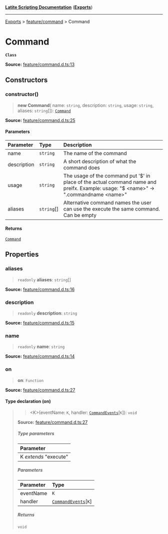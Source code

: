 [**Latite Scripting Documentation**](../../README.md) ([**Exports**](../../exports.md))

---

[Exports](../../exports.md) > [feature/command](../index.md) > Command

# Command

**`Class`**

**Source:** [feature/command.d.ts:13](https://github.com/LatiteScripting/latitescripting.github.io/blob/bc670e2/definitions/feature/command.d.ts#L13)

## Constructors

### constructor()

> **new Command**(
> name: `string`,
> description: `string`,
> usage: `string`,
> aliases: `string`[]): [`Command`](class.Command.md)

**Source:** [feature/command.d.ts:25](https://github.com/LatiteScripting/latitescripting.github.io/blob/bc670e2/definitions/feature/command.d.ts#L25)

#### Parameters

| Parameter   | Type       | Description                                                                                                                               |
| :---------- | :--------- | :---------------------------------------------------------------------------------------------------------------------------------------- |
| name        | `string`   | The name of the command                                                                                                                   |
| description | `string`   | A short description of what the command does                                                                                              |
| usage       | `string`   | The usage of the command put '$' in place of the actual command name and preifx. Example: usage: "$ \<name\>" -\> ".commandname \<name\>" |
| aliases     | `string`[] | Alternative command names the user can use the execute the same command. Can be empty                                                     |

#### Returns

[`Command`](class.Command.md)

## Properties

### aliases

> `readonly` **aliases**: `string`[]

**Source:** [feature/command.d.ts:16](https://github.com/LatiteScripting/latitescripting.github.io/blob/bc670e2/definitions/feature/command.d.ts#L16)

### description

> `readonly` **description**: `string`

**Source:** [feature/command.d.ts:15](https://github.com/LatiteScripting/latitescripting.github.io/blob/bc670e2/definitions/feature/command.d.ts#L15)

### name

> `readonly` **name**: `string`

**Source:** [feature/command.d.ts:14](https://github.com/LatiteScripting/latitescripting.github.io/blob/bc670e2/definitions/feature/command.d.ts#L14)

### on

> **on**: `Function`

**Source:** [feature/command.d.ts:27](https://github.com/LatiteScripting/latitescripting.github.io/blob/bc670e2/definitions/feature/command.d.ts#L27)

#### Type declaration (on)

> > \<K\>(eventName: `K`, handler: [`CommandEvents`](../interfaces/interface.CommandEvents.md)[`K`]): `void`
>
> **Source:** [feature/command.d.ts:27](https://github.com/LatiteScripting/latitescripting.github.io/blob/bc670e2/definitions/feature/command.d.ts#L27)
>
> ##### Type parameters
>
> | Parameter             |
> | :-------------------- |
> | K _extends_ "execute" |
>
> ##### Parameters
>
> | Parameter | Type                                                             |
> | :-------- | :--------------------------------------------------------------- |
> | eventName | `K`                                                              |
> | handler   | [`CommandEvents`](../interfaces/interface.CommandEvents.md)[`K`] |
>
> ##### Returns
>
> `void`
